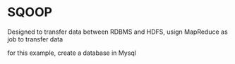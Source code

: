 # SQOOP

Designed to transfer data between RDBMS and HDFS, usign MapReduce as job to transfer data

for this example, create a database in Mysql